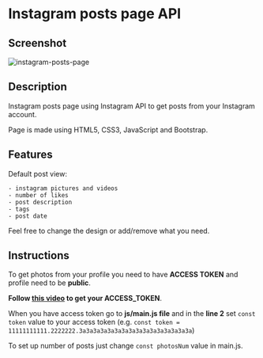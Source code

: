 # Instagram posts page API

## Screenshot

![instagram-posts-page](https://user-images.githubusercontent.com/22341530/53685229-2aea0500-3d18-11e9-903a-807ce56538f5.png)

## Description

Instagram posts page using Instagram API to get posts from your Instagram account.

Page is made using HTML5, CSS3, JavaScript and Bootstrap.

## Features

Default post view:

    - instagram pictures and videos
    - number of likes
    - post description
    - tags
    - post date

Feel free to change the design or add/remove what you need.

## Instructions

To get photos from your profile you need to have **ACCESS TOKEN** and profile need to be **public**.

**Follow [this video](https://www.youtube.com/watch?v=WTBqQQN910A) to get your ACCESS_TOKEN**.

When you have access token go to **js/main.js file** and in the **line 2** set `const token` value to your access token (e.g. `const token = 11111111111.2222222.3a3a3a3a3a3a3a3a3a3a3a3a3a3a3a3a`)

To set up number of posts just change `const photosNum` value in main.js.
